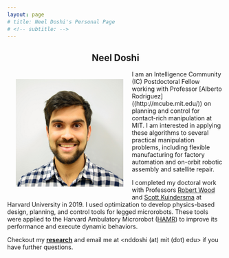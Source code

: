 ```yaml
---
layout: page
# title: Neel Doshi's Personal Page
# <!-- subtitle: -->
---
```


<h2 style="text-align:center;">Neel Doshi</h2>

<!-- ![headshot](/assets/img/photo_whitebkgndpc.jpg =10x10) -->
<img src="/assets/img/photo_whitebkgndpc.jpg" alt="It's a headshot!" align=left width="250" height="250" hspace="20" vspace="20"> 
I am an Intelligence Community (IC) Postdoctoral Fellow working with Professor [Alberto Rodriguez]((http://mcube.mit.edu/)) on planning and control for contact-rich manipulation at MIT. I am interested in applying these algorithms to several practical manipulation problems, including flexible manufacturing for factory automation and on-orbit robotic assembly and satellite repair.

I completed my doctoral work with Professors [Robert Wood](https://www.micro.seas.harvard.edu/) and [Scott Kuindersma](https://agile.seas.harvard.edu/) at Harvard University in 2019. I used optimization to develop physics-based design, planning, and control tools for legged microrobots. These tools were applied to the Harvard Ambulatory Microrobot ([HAMR](https://vimeo.com/274138812)) to improve its performance and execute dynamic behaviors. 

Checkout my **[research]("https://neeld.github.io/research/")** and email me at <nddoshi (at) mit (dot) edu> if you have further questions. 



